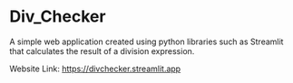 # Div_Checker

A simple web application created using python libraries such as Streamlit that calculates the result of a division expression.

Website Link: https://divchecker.streamlit.app
